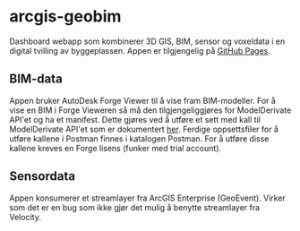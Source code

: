 # arcgis-geobim
Dashboard webapp som kombinerer 3D GIS, BIM, sensor og voxeldata i en digital tvilling av byggeplassen. Appen er tilgjengelig på [GitHub Pages](https://ingean.github.io/arcgis-geobim).
 
## BIM-data
Appen bruker AutoDesk Forge Viewer til å vise fram BIM-modeller. For å vise en BIM i Forge Vieweren så må den tilgjengeliggjøres for ModelDerivate API'et og ha et manifest. Dette gjøres ved å utføre et sett med kall til ModelDerivate API'et som er dokumentert [her](https://github.com/Autodesk-Forge/forge-tutorial-postman/tree/master/ModelDerivative_07). Ferdige oppsettsfiler for å utføre kallene i Postman finnes i katalogen Postman. For å utføre disse kallene kreves en Forge lisens (funker med trial account). 

## Sensordata
Appen konsumerer et streamlayer fra ArcGIS Enterprise (GeoEvent). Virker som det er en bug som ikke gjør det mulig å benytte streamlayer fra Velocity. 

